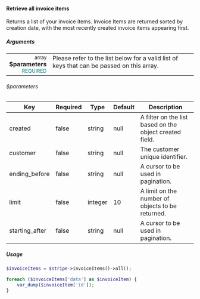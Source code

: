 #### Retrieve all invoice items

Returns a list of your invoice items. Invoice Items are returned sorted by creation date, with the most recently created invoice items appearing first.

##### Arguments

<table>
    <tr valign="top">
        <td width="20%" style="text-align: right">
            <small>array</small> <strong>$parameters</strong><br />
            <small style="color: teal;">REQUIRED</small>
        </td>
        <td width="80%">
            Please refer to the list below for a valid list of keys that can be passed on this array.
        </td>
    </tr>
</table>

###### $parameters

<table>
    <thead>
        <th>Key</th>
        <th>Required</th>
        <th>Type</th>
        <th>Default</th>
        <th>Description</th>
    </thead>
    <tbody>
        <tr>
            <td>created</td>
            <td>false</td>
            <td>string</td>
            <td>null</td>
            <td>A filter on the list based on the object created field.</td>
        </tr>
        <tr>
            <td>customer</td>
            <td>false</td>
            <td>string</td>
            <td>null</td>
            <td>The customer unique identifier.</td>
        </tr>
        <tr>
            <td>ending_before</td>
            <td>false</td>
            <td>string</td>
            <td>null</td>
            <td>A cursor to be used in pagination.</td>
        </tr>
        <tr>
            <td>limit</td>
            <td>false</td>
            <td>integer</td>
            <td>10</td>
            <td>A limit on the number of objects to be returned.</td>
        </tr>
        <tr>
            <td>starting_after</td>
            <td>false</td>
            <td>string</td>
            <td>null</td>
            <td>A cursor to be used in pagination.</td>
        </tr>
    </tbody>
</table>

##### Usage

```php
$invoiceItems = $stripe->invoiceItems()->all();

foreach ($invoiceItems['data'] as $invoiceItem) {
    var_dump($invoiceItem['id']);
}
```
